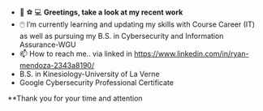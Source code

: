 - 👋 :soccer: :computer: **Greetings, take a look at my recent work** 
- :computer_mouse: I’m currently learning and updating my skills with Course Career (IT) as well as pursuing my B.S. in Cybersecurity and Information Assurance-WGU
- 📫 How to reach me.. via linked in https://www.linkedin.com/in/ryan-mendoza-2343a8190/ 
- B.S. in Kinesiology-University of La Verne
- Google Cybersecurity Professional Certificate
<!---
ryanmendoza99/ryanmendoza99 is a ✨ special ✨ repository because its `README.md` (this file) appears on your GitHub profile.
You can click the Preview link to take a look at your changes.
--->
**Thank you for your time and attention
